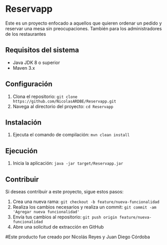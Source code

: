 # Reservapp

Este es un proyecto enfocado a aquellos que quieren ordenar un pedido y reservar una mesa sin preocupaciones. También para los administradores de los restaurantes 

## Requisitos del sistema

- Java JDK 8 o superior
- Maven 3.x

## Configuración

1. Clona el repositorio: `git clone https://github.com/NicolasARDBE/Reservapp.git`
2. Navega al directorio del proyecto: `cd Reservapp`

## Instalación

1. Ejecuta el comando de compilación: `mvn clean install`

## Ejecución

1. Inicia la aplicación: `java -jar target/Reservapp.jar`

## Contribuir

Si deseas contribuir a este proyecto, sigue estos pasos:

1. Crea una nueva rama: `git checkout -b feature/nueva-funcionalidad`
2. Realiza los cambios necesarios y realiza un commit: `git commit -am 'Agregar nueva funcionalidad'`
3. Envía tus cambios al repositorio: `git push origin feature/nueva-funcionalidad`
4. Abre una solicitud de extracción en GitHub

#Este producto fue creado por Nicolás Reyes y Juan Diego Córdoba